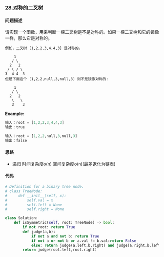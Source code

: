 ### [28.对称的二叉树](https://leetcode-cn.com/problems/dui-cheng-de-er-cha-shu-lcof/)

#### 问题描述
请实现一个函数，用来判断一棵二叉树是不是对称的。如果一棵二叉树和它的镜像一样，那么它是对称的。
```
例如，二叉树 [1,2,2,3,4,4,3] 是对称的。

    1
   / \
  2   2
 / \ / \
3  4 4  3
但是下面这个 [1,2,2,null,3,null,3] 则不是镜像对称的:

    1
   / \
  2   2
   \   \
   3    3
```

**Example:**
```python
输入：root = [1,2,2,3,4,4,3]
输出：true

输入：root = [1,2,2,null,3,null,3]
输出：false
```

#### 思路
- 递归
时间复杂度o(n) 空间复杂度o(n)(最差退化为链表)

#### 代码

```python
# Definition for a binary tree node.
# class TreeNode:
#     def __init__(self, x):
#         self.val = x
#         self.left = None
#         self.right = None

class Solution:
    def isSymmetric(self, root: TreeNode) -> bool:
        if not root: return True
        def judge(a,b):
            if not a and not b: return True
            if not a or not b or a.val != b.val:return False
            else: return judge(a.left,b.right) and judge(a.right,b.left)
        return judge(root.left,root.right)

```